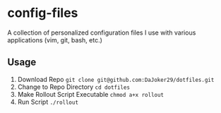 config-files
============

A collection of personalized configuration files I use with various applications (vim, git, bash, etc.)


Usage
---------

1. Download Repo `git clone git@github.com:DaJoker29/dotfiles.git`
2. Change to Repo Directory `cd dotfiles`
3. Make Rollout Script Executable `chmod a+x rollout`
4. Run Script `./rollout`
